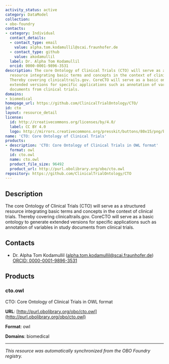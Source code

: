```yaml
---
activity_status: active
category: DataModel
collection:
- obo-foundry
contacts:
- category: Individual
  contact_details:
  - contact_type: email
    value: alpha.tom.kodamullil@scai.fraunhofer.de
  - contact_type: github
    value: akodamullil
  label: Dr. Alpha Tom Kodamullil
  orcid: 0000-0001-9896-3531
description: The core Ontology of Clinical Trials (CTO) will serve as a structured
  resource integrating basic terms and concepts in the context of clinical trials.
  Thereby covering clinicaltrails.gov. CoreCTO will serve as a basic ontology to generate
  extended versions for specific applications such as annotation of variables in study
  documents from clinical trials.
domains:
- biomedical
homepage_url: https://github.com/ClinicalTrialOntology/CTO/
id: cto
layout: resource_detail
license:
  id: http://creativecommons.org/licenses/by/4.0/
  label: CC BY 4.0
  logo: http://mirrors.creativecommons.org/presskit/buttons/80x15/png/by.png
name: 'CTO: Core Ontology of Clinical Trials'
products:
- description: 'CTO: Core Ontology of Clinical Trials in OWL format'
  format: owl
  id: cto.owl
  name: cto.owl
  product_file_size: 96492
  product_url: http://purl.obolibrary.org/obo/cto.owl
repository: https://github.com/ClinicalTrialOntology/CTO
---
```

## Description

The core Ontology of Clinical Trials (CTO) will serve as a structured resource integrating basic terms and concepts in the context of clinical trials. Thereby covering clinicaltrails.gov. CoreCTO will serve as a basic ontology to generate extended versions for specific applications such as annotation of variables in study documents from clinical trials.

## Contacts

- Dr. Alpha Tom Kodamullil (alpha.tom.kodamullil@scai.fraunhofer.de) [ORCID: 0000-0001-9896-3531](https://orcid.org/0000-0001-9896-3531)

## Products

### cto.owl

CTO: Core Ontology of Clinical Trials in OWL format

**URL**: [http://purl.obolibrary.org/obo/cto.owl](http://purl.obolibrary.org/obo/cto.owl)

**Format**: owl

**Domains**: biomedical

---

*This resource was automatically synchronized from the OBO Foundry registry.*